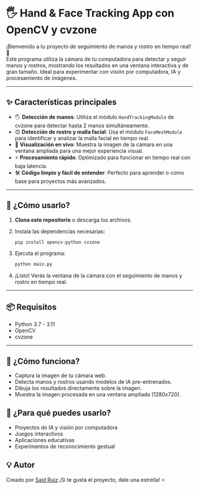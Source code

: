 # 🖐️ Hand & Face Tracking App con OpenCV y cvzone

¡Bienvenido a tu proyecto de seguimiento de manos y rostro en tiempo real! 🚀  
Este programa utiliza la cámara de tu computadora para detectar y seguir manos y rostros, mostrando los resultados en una ventana interactiva y de gran tamaño. Ideal para experimentar con visión por computadora, IA y procesamiento de imágenes.

---

## ✨ Características principales

- 🖐️ **Detección de manos**: Utiliza el módulo `HandTrackingModule` de cvzone para detectar hasta 2 manos simultáneamente.
- 😊 **Detección de rostro y malla facial**: Usa el módulo `FaceMeshModule` para identificar y analizar la malla facial en tiempo real.
- 🎥 **Visualización en vivo**: Muestra la imagen de la cámara en una ventana ampliada para una mejor experiencia visual.
- ⚡ **Procesamiento rápido**: Optimizado para funcionar en tiempo real con baja latencia.
- 🛠️ **Código limpio y fácil de entender**: Perfecto para aprender o como base para proyectos más avanzados.

---

## 🚀 ¿Cómo usarlo?

1. **Clona este repositorio** o descarga los archivos.

2. Instala las dependencias necesarias:
   ```bash
   pip install opencv-python cvzone
   ```

3. Ejecuta el programa:
   ```bash
   python main.py
   ```

4. ¡Listo! Verás la ventana de la cámara con el seguimiento de manos y rostro en tiempo real.

---

## 📦 Requisitos

- Python 3.7 - 3.11
- OpenCV
- cvzone

---

## 🧠 ¿Cómo funciona?

- Captura la imagen de tu cámara web.
- Detecta manos y rostros usando modelos de IA pre-entrenados.
- Dibuja los resultados directamente sobre la imagen.
- Muestra la imagen procesada en una ventana ampliada (1280x720).

## 🤩 ¿Para qué puedes usarlo?

- Proyectos de IA y visión por computadora
- Juegos interactivos
- Aplicaciones educativas
- Experimentos de reconocimiento gestual

## 💡 Autor

Creado por [Said Ruiz](https://said-coverletter.vercel.app)
¡Si te gusta el proyecto, dale una estrella! ⭐